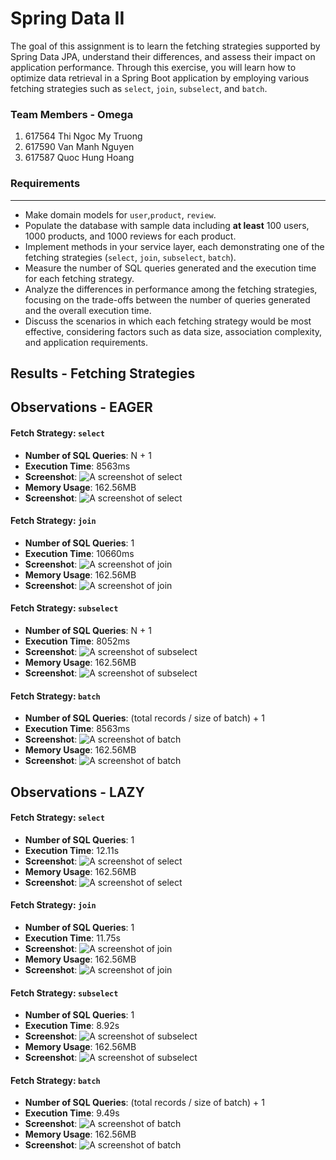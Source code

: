 

# Spring Data II

The goal of this assignment is to learn the fetching strategies supported by Spring Data JPA, understand their differences, and assess their impact on application performance. Through this exercise, you will learn how to optimize data retrieval in a Spring Boot application by employing various fetching strategies such as `select`, `join`, `subselect`, and `batch`.

###  Team Members - Omega
1. 617564 Thi Ngoc My Truong
2. 617590 Van Manh Nguyen
3. 617587 Quoc Hung Hoang

###  Requirements
---
* Make domain models for `user`,`product`, `review`.
* Populate the database with sample data including **at least** 100 users, 1000 products, and 1000 reviews for each product.
* Implement methods in your service layer, each demonstrating one of the fetching strategies (`select`, `join`, `subselect`, `batch`).
* Measure the number of SQL queries generated and the execution time for each fetching strategy.
* Analyze the differences in performance among the fetching strategies, focusing on the trade-offs between the number of queries generated and the overall execution time.
* Discuss the scenarios in which each fetching strategy would be most effective, considering factors such as data size, association complexity, and application requirements.

## Results - Fetching Strategies

## Observations - EAGER

#### Fetch Strategy: `select`
* **Number of SQL Queries**: N + 1
* **Execution Time**: 8563ms
* **Screenshot**: ![A screenshot of select](./reports/eager/select.jpg)
* **Memory Usage**: 162.56MB
* **Screenshot**: ![A screenshot of select](./reports/eager/select_memory.png)

#### Fetch Strategy: `join`
* **Number of SQL Queries**: 1
* **Execution Time**: 10660ms
* **Screenshot**: ![A screenshot of join](./reports/eager/join.jpg)
* **Memory Usage**: 162.56MB
* **Screenshot**: ![A screenshot of join](./reports/eager/join_memory.png)

#### Fetch Strategy: `subselect`
* **Number of SQL Queries**: N + 1
* **Execution Time**: 8052ms
* **Screenshot**: ![A screenshot of subselect](./reports/eager/sub_select.jpg)
* **Memory Usage**: 162.56MB
* **Screenshot**: ![A screenshot of subselect](./reports/eager/sub_select_memory.png)

#### Fetch Strategy: `batch`
* **Number of SQL Queries**: (total records / size of batch) + 1
* **Execution Time**: 8563ms
* **Screenshot**: ![A screenshot of batch](./reports/eager/batch.jpg)
* **Memory Usage**: 162.56MB
* **Screenshot**: ![A screenshot of batch](./reports/eager/batch_memory.png)


## Observations - LAZY

#### Fetch Strategy: `select`
* **Number of SQL Queries**: 1
* **Execution Time**: 12.11s
* **Screenshot**: ![A screenshot of select](./reports/lazy/select.jpg)
* **Memory Usage**: 162.56MB
* **Screenshot**: ![A screenshot of select](./reports/lazy/select_memory.png)

#### Fetch Strategy: `join`
* **Number of SQL Queries**: 1
* **Execution Time**: 11.75s
* **Screenshot**: ![A screenshot of join](./reports/lazy/join.jpg)
* **Memory Usage**: 162.56MB
* **Screenshot**: ![A screenshot of join](./reports/lazy/join_memory.png)

#### Fetch Strategy: `subselect`
* **Number of SQL Queries**: 1
* **Execution Time**: 8.92s
* **Screenshot**: ![A screenshot of subselect](./reports/lazy/sub_select.jpg)
* **Memory Usage**: 162.56MB
* **Screenshot**: ![A screenshot of subselect](./reports/lazy/sub_select_memory.png)

#### Fetch Strategy: `batch`
* **Number of SQL Queries**: (total records / size of batch) + 1
* **Execution Time**: 9.49s
* **Screenshot**: ![A screenshot of batch](./reports/lazy/batch.jpg)
* **Memory Usage**: 162.56MB
* **Screenshot**: ![A screenshot of batch](./reports/lazy/batch_memory.png)
